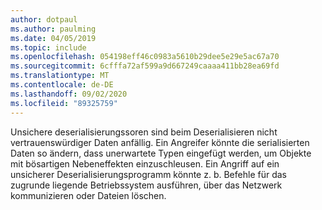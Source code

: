 ```yaml
---
author: dotpaul
ms.author: paulming
ms.date: 04/05/2019
ms.topic: include
ms.openlocfilehash: 054198eff46c0983a5610b29dee5e29e5ac67a70
ms.sourcegitcommit: 6cfffa72af599a9d667249caaaa411bb28ea69fd
ms.translationtype: MT
ms.contentlocale: de-DE
ms.lasthandoff: 09/02/2020
ms.locfileid: "89325759"
---
```

Unsichere deserialisierungssoren sind beim Deserialisieren nicht vertrauenswürdiger Daten anfällig. Ein Angreifer könnte die serialisierten Daten so ändern, dass unerwartete Typen eingefügt werden, um Objekte mit bösartigen Nebeneffekten einzuschleusen. Ein Angriff auf ein unsicherer Deserialisierungsprogramm könnte z. b. Befehle für das zugrunde liegende Betriebssystem ausführen, über das Netzwerk kommunizieren oder Dateien löschen.